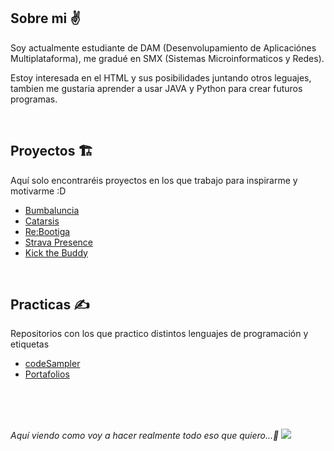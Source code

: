 ## Sobre mi ✌️
<p>Soy actualmente estudiante de DAM (Desenvolupamiento de Aplicaciónes Multiplataforma), me gradué en SMX (Sistemas Microinformaticos y Redes).</p>
<p>Estoy interesada en el HTML y sus posibilidades juntando otros leguajes, tambien me gustaria aprender a usar JAVA y Python para crear futuros programas.</p>

<br>

## Proyectos 🏗️
Aquí solo encontraréis proyectos en los que trabajo para inspirarme y motivarme :D

- <a href="https://github.com/Sailok25/Bumbaluncia">Bumbaluncia</a>
- <a href="https://github.com/Sailok25/Catarsis">Catarsis</a>
- <a href="https://github.com/Sailok25/Rebootiga">Re:Bootiga</a>
- <a href="https://github.com/Sailok25/StravaPresence">Strava Presence</a>
- <a href="https://github.com/Sailok25/KickTheBuddy">Kick the Buddy</a>

<br>

## Practicas ✍️
Repositorios con los que practico distintos lenguajes de programación y etiquetas

- <a href="https://github.com/Sailok25/codeSampler">codeSampler</a>
- <a href="https://github.com/Sailok25/Repository">Portafolios</a>

<br>
<br>
<br>


<i>Aquí viendo como voy a hacer realmente todo eso que quiero...🤡<i>
<img src="https://i.pinimg.com/564x/00/68/33/006833d62de3321b980cb2b6a46088a5.jpg">
